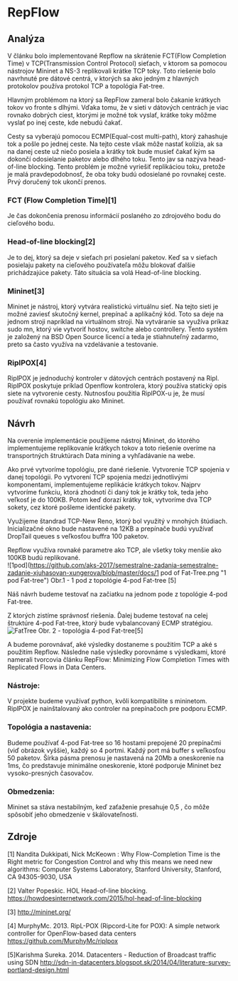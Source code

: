 # RepFlow
## Analýza
V článku bolo implementované Repflow na skrátenie FCT(Flow Completion Time) v TCP(Transmission Control Protocol) sieťach, v ktorom sa pomocou nástrojov Mininet a NS-3 replikovali krátke TCP toky. Toto riešenie bolo navrhnuté pre dátové centrá, v ktorých sa ako jedným z hlavných protokolov používa protokol TCP a topológia Fat-tree. 

Hlavným problémom na ktorý sa RepFlow zameral bolo čakanie krátkych tokov vo fronte s dlhými. Vďaka tomu, že v sieti v dátových centrách je viac rovnako dobrých ciest, ktorými je možné tok vyslať, krátke toky môžme vyslať po inej ceste, kde nebudú čakať.

Cesty sa vyberajú pomocou ECMP(Equal-cost multi-path), ktorý zahashuje tok a pošle po jednej ceste. Na tejto ceste však môže nastať kolízia, ak sa na danej ceste už niečo posiela a krátky tok bude musieť čakať kým sa dokončí odosielanie paketov alebo dlhého toku. Tento jav sa nazýva head-of-line blocking. Tento problém je možné vyriešiť replikáciou toku, pretože je malá pravdepodobnosť, že oba toky budú odosielané po rovnakej ceste. Prvý doručený tok ukončí prenos.

### FCT (Flow Completion Time)[1]
Je čas dokončenia prenosu informácií poslaného zo zdrojového bodu do cieľového bodu.

### Head-of-line blocking[2]
Je to dej, ktorý sa deje v sieťach pri posielaní paketov. Keď sa v sieťach posielaju pakety na cieľového používateľa môžu blokovať ďalšie prichádzajúce pakety. Táto situácia sa volá Head-of-line blocking. 

### Mininet[3]
Mininet je nástroj, ktorý vytvára realistickú virtuálnu sieť. Na tejto sieti je možné zaviesť skutočný kernel, prepínač a aplikačný kód. Toto sa deje na jednom stroji napríklad na virtuálnom stroji. 
Na vytváranie sa využíva príkaz sudo mn, ktorý vie vytvoriť hostov, switche alebo controllery.
Tento systém je založený na BSD Open Source licencí a teda je stiahnuteľný zadarmo, preto sa často využíva na vzdelávanie a testovanie.

### RiplPOX[4]
RiplPOX je jednoduchý kontroler v dátových centrách postavený na Ripl. RiplPOX poskytuje príklad Openflow kontrolera, ktorý používa statický opis siete na vytvorenie cesty. Nutnosťou použitia RiplPOX-u je, že musí používať rovnakú topológiu ako Mininet.

## Návrh
Na overenie implementácie použijeme nástroj Mininet, do ktorého implementujeme replikovanie krátkych tokov a toto riešenie overíme na transportných štruktúrach Data mining a vyhľadávanie na webe.

Ako prvé vytvoríme topológiu, pre dané riešenie. Vytvorenie TCP spojenia v danej topológii. Po vytvorení TCP spojenia medzi jednotlivými komponentami, implementujeme replikácie krátkych tokov. Najprv vytvoríme funkciu, ktorá zhodnotí či daný tok je krátky tok, teda jeho veľkosť je do 100KB. Potom keď dorazí krátky tok, vytvoríme dva TCP sokety, cez ktoré pošleme identické pakety.

Využijeme štandrad TCP-New Reno, ktorý bol využitý v mnohých štúdiach. Inicializačné okno bude nastavené na 12KB a prepínače budú využívať DropTail queues s veľkosťou buffra 100 paketov.

Repflow využíva rovnaké parametre ako TCP, ale všetky toky menšie ako 100KB budú replikované.  
![1pod](https://github.com/aks-2017/semestralne-zadania-semestralne-zadanie-xjuhasovan-xungerova/blob/master/docs/1 pod of Fat-Tree.png "1 pod Fat-tree")
Obr.1 - 1 pod z topológie 4-pod Fat-tree [5]

Náš návrh budeme testovať na začiatku na jednom pode z topológie 4-pod Fat-tree.

Z ktorých zistíme správnosť riešenia. Ďalej budeme testovať na celej štruktúre 4-pod Fat-tree, ktorý bude vybalancovaný ECMP stratégiou.
![FatTree](https://github.com/aks-2017/semestralne-zadania-semestralne-zadanie-xjuhasovan-xungerova/blob/master/docs/Fat-Tree.png "Fat-Tree")
Obr. 2 - topológia 4-pod Fat-tree[5]

A budeme porovnávať, aké výsledky dostaneme s použitím TCP a aké s použitím Repflow. Následne naše výsledky porovnáme s výsledkami, ktoré namerali tvorcovia článku RepFlow: Minimizing Flow Completion Times with Replicated Flows in Data Centers.

### Nástroje:
V projekte budeme využívať python, kvôli kompatibilite s mininetom. 
RiplPOX je nainštalovaný ako controler na prepínačoch pre podporu ECMP.

### Topológia a nastavenia:
Budeme používať 4-pod Fat-tree so 16 hostami prepojené 20 prepínačmi (viď obrázok vyššie), každý so 4 portmi. Každý port má buffer s veľkosťou 50 paketov. Šírka pásma prenosu je nastavená na 20Mb a oneskorenie na 1ms, čo predstavuje minimálne oneskorenie, ktoré podporuje Mininet bez vysoko-presných časovačov.

### Obmedzenia:
Mininet sa stáva nestabilným, keď zaťaženie presahuje 0,5 , čo môže spôsobiť jeho obmedzenie v škálovateľnosti.

## Zdroje
[1] Nandita Dukkipati, Nick McKeown : Why Flow-Completion Time is the Right metric for
Congestion Control and why this means we need new algorithms: Computer Systems Laboratory, Stanford University, Stanford, CA 94305-9030, USA

[2] Valter Popeskic. HOL Head-of-line blocking.
https://howdoesinternetwork.com/2015/hol-head-of-line-blocking

[3] http://mininet.org/

[4] MurphyMc. 2013. RipL-POX (Ripcord-Lite for POX): A simple network controller for OpenFlow-based data centers 
https://github.com/MurphyMc/riplpox

[5]Karishma Sureka. 2014. Datacenters - Reduction of Broadcast traffic using SDN
http://sdn-in-datacenters.blogspot.sk/2014/04/literature-survey-portland-design.html


